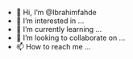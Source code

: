 - 👋 Hi, I’m @Ibrahimfahde
- 👀 I’m interested in ...
- 🌱 I’m currently learning ...
- 💞️ I’m looking to collaborate on ...
- 📫 How to reach me ...

<!---
Ibrahimfahde/Ibrahimfahde is a ✨ special ✨ repository because its `README.md` (this file) appears on your GitHub profile.
You can click the Preview link to take a look at your changes.
--->
